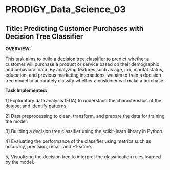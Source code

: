 # PRODIGY_Data_Science_03

## Title: Predicting Customer Purchases with Decision Tree Classifier

**OVERVIEW:**

This task aims to build a decision tree classifier to predict whether a customer will purchase a product or service based on their demographic and behavioral data.  By analyzing features such as age, job, marital status, education, and previous marketing interactions, we aim to train a decision tree model to accurately classify whether a customer will make a purchase.

**Task Implemented:**

1] Exploratory data analysis (EDA) to understand the characteristics of the dataset and identify patterns.

2] Data preprocessing to clean, transform, and prepare the data for training the model.

3] Building a decision tree classifier using the scikit-learn library in Python.

4] Evaluating the performance of the classifier using metrics such as accuracy, precision, recall, and F1-score.

5] Visualizing the decision tree to interpret the classification rules learned by the model.
